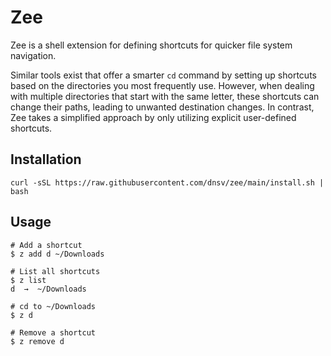# Zee

Zee is a shell extension for defining shortcuts for quicker file system navigation.

Similar tools exist that offer a smarter `cd` command by setting up shortcuts based on the directories you most frequently use. However, when dealing with multiple directories that start with the same letter, these shortcuts can change their paths, leading to unwanted destination changes. In contrast, Zee takes a simplified approach by only utilizing explicit user-defined shortcuts.

## Installation

```console
curl -sSL https://raw.githubusercontent.com/dnsv/zee/main/install.sh | bash
```

## Usage

```shell
# Add a shortcut
$ z add d ~/Downloads

# List all shortcuts
$ z list
d  →  ~/Downloads

# cd to ~/Downloads
$ z d

# Remove a shortcut
$ z remove d
```
